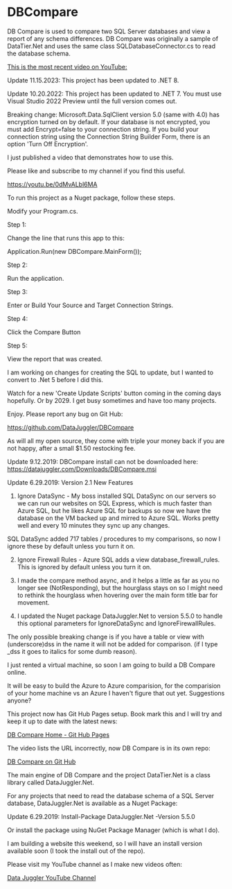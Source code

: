 # DBCompare
DB Compare is used to compare two SQL Server databases and view a report of any schema differences. DB Compare was originally a sample of DataTier.Net and uses the same class SQLDatabaseConnector.cs to read the database schema.

<a href='https://youtu.be/13HipAOyAqU'>This is the most recent video on YouTube:</a>

Update 11.15.2023: This project has been updated to .NET 8.

Update 10.20.2022: This project has been updated to .NET 7.
You must use Visual Studio 2022 Preview until the full version comes out.

Breaking change: Microsoft.Data.SqlClient version 5.0 (same with 4.0) has encryption turned on by default.
If your database is not encrypted, you must add Encrypt=false to your connection string.
If you build your connection string using the Connection String Builder Form, there is an option
'Turn Off Encryption'.

I just published a video that demonstrates how to use this.

Please like and subscribe to my channel if you find this useful.

https://youtu.be/0dMvALbl6MA

To run this project as a Nuget package, follow these steps.

Modify your Program.cs.

Step 1: 

Change the line that runs this app to this:

Application.Run(new DBCompare.MainForm());


Step 2:

Run the application.

Step 3: 

Enter or Build Your Source and Target Connection Strings.

Step 4:

Click the Compare Button

Step 5:

View the report that was created.

I am working on changes for creating the SQL to update, but I wanted to convert to .Net 5 before I did this.

Watch for a new 'Create Update Scripts' button coming in the coming days hopefully. Or by 2029. I get busy sometimes
and have too many projects.

Enjoy. Please report any bug on Git Hub:

https://github.com/DataJuggler/DBCompare



As will all my open source, they come with triple your money back if you are not happy, after a small $1.50 restocking fee.





Update 9.12.2019: DBCompare install can not be downloaded here: https://datajuggler.com/Downloads/DBCompare.msi

Update 6.29.2019: 
Version 2.1 New Features
1. Ignore DataSync - My boss installed SQL DataSync on our servers so we can run our websites on SQL Express, which is much faster than Azure SQL, but he likes Azure SQL for backups so now we have the database on the VM backed up and mirred to Azure SQL.
Works pretty well and every 10 minutes they sync up any changes.

SQL DataSync added 717 tables / procedures to my comparisons, so now I ignore these by default unless you turn it on.

2. Ignore Firewall Rules - Azure SQL adds a view database_firewall_rules. This is ignored by default unless you turn it on.

3. I made the compare method async, and it helps a little as far as you no longer see (NotResponding), but the hourglass stays on so I might need to rethink the hourglass when hovering over the main form title bar for movement.

4. I updated the Nuget package DataJuggler.Net to version 5.5.0 to handle this optional parameters for IgnoreDataSync and IgnoreFirewallRules.

The only possible breaking change is if you have a table or view with (underscore)dss in the name it will not be added for comparison. (if I type _dss it goes to italics for some dumb reason). 

I just rented a virtual machine, so soon I am going to build a DB Compare online. 

It will be easy to build the Azure to Azure comparision, for the comparision of your home machine vs an Azure I haven't figure that out yet. Suggestions anyone?

This project now has Git Hub Pages setup. Book mark this and I will try and keep it up to date with the latest news:

<a href='https://datajuggler.github.io/DBCompare/'>DB Compare Home - Git Hub Pages</a>

The video lists the URL incorrectly, now DB Compare is in its own repo:

<a href='https://github.com/DataJuggler/DBCompare'>DB Compare on Git Hub<a/>

The main engine of DB Compare and the project DataTier.Net is a class library called DataJuggler.Net.

For any projects that need to read the database schema of a SQL Server database, DataJuggler.Net is available as a Nuget Package:

Update 6.29.2019:
Install-Package DataJuggler.Net -Version 5.5.0

Or install the package using NuGet Package Manager (which is what I do).

I am building a website this weekend, so I will have an install version available soon (I took the install out of the repo).

Please visit my YouTube channel as I make new videos often:

<a href='https://www.youtube.com/channel/UCaw0joqvisKr3lYJ9Pd2vHA'>Data Juggler YouTube Channel</a>


